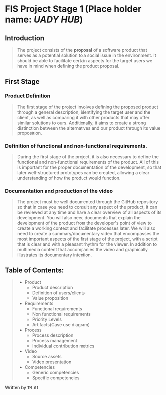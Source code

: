 # FIS Project Stage 1 (Place holder name: *UADY HUB*)
## Introduction
>The project consists of the **proposal** of a software product that serves as a potential solution to a social issue in the environment. It should be able to facilitate certain aspects for the target users we have in mind when defining the product proposal.
## First Stage
### Product Definition
>The first stage of the project involves defining the proposed product through a general description, identifying the target user and the client, as well as comparing it with other products that may offer similar solutions to ours. Additionally, it aims to create a strong distinction between the alternatives and our product through its value proposition.
### Definition of functional and non-functional requirements.
>During the first stage of the project, it is also necessary to define the functional and non-functional requirements of the product. All of this is important for the proper documentation of the development, so that later well-structured prototypes can be created, allowing a clear understanding of how the product would function.
### Documentation and production of the video
>The project must be well documented through the GitHub repository so that in case you need to consult any aspect of the product, it can be reviewed at any time and have a clear overview of all aspects of its development.
>You will also need documents that explain the development of the product from the developer's point of view to create a working context and facilitate processes later.
>We will also need to create a summary/documentary video that encompasses the most important aspects of the first stage of the project, with a script that is clear and with a pleasant rhythm for the viewer. In addition to multimedia content that accompanies the video and graphically illustrates its documentary intention.

## Table of Contents:
>- Product
>    - Product description
>    - Definition of users/clients
>    - Value proposition
>- Requirements
>    - Functional requirements
>    - Non functional requirements
>    - Priority Levels
>    - Artifacts(Case use diagram)
>- Process
>   - Process description
>   - Process management
>   - Individual contribution metrics
>- Video
>    - Source assets
>    - Video presentation
>- Competencies
>    - Generic competencies
>    - Specific competencies

Written by `TM-01`
